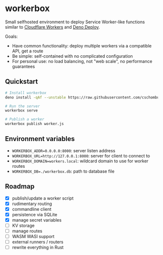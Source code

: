 # workerbox

Small selfhosted environment to deploy Service Worker-like functions similar to [Cloudflare Workers](https://workers.cloudflare.com/) and [Deno Deploy](https://deno.com/deploy).

Goals:

- Have common functionality: deploy multiple workers via a compatible API, get a route
- Be simple: self-contained with no complicated configuration
- For personal use: no load balancing, not "web scale", no performance guarantees

## Quickstart

```bash
# Install workerbox
deno install -qAf --unstable https://raw.githubusercontent.com/cschomburg/workerbox/master/workerbox.ts

# Run the server
workerbox serve

# Publish a worker
workerbox publish worker.js
```

## Environment variables

- `WORKERBOX_ADDR=0.0.0.0:8000`: server listen address
- `WORKERBOX_URL=http://127.0.0.1:8000`: server for client to connect to
- `WORKERBOX_DOMAIN=workers.local`: wildcard domain to use for worker routes
- `WORKERBOX_DB=./workerbox.db`: path to database file

## Roadmap

- [x] publish/update a worker script
- [x] rudimentary routing
- [x] commandline client
- [x] persistence via SQLite
- [x] manage secret variables
- [ ] KV storage
- [ ] manage routes
- [ ] WASM WASI support
- [ ] external runners / routers
- [ ] rewrite everything in Rust
